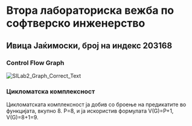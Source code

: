 # Втора лабораториска вежба по софтверско инженерство
## Ивица Јаќимоски, број на индекс 203168
### Control Flow Graph
![SILab2_Graph_Correct_Text](https://user-images.githubusercontent.com/102758708/171914693-60255ec2-76c0-4ce3-b2d7-82eac4110e8e.jpg)
### Цикломатска комплексност
Цикломатската комплексност ја добив со броење на предикатите во функцијата, вкупно 8. P=8, и ја искористив формулата V(G)=P+1, V(G)=8+1=9.
